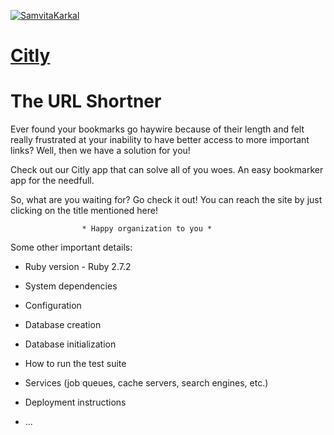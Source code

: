[![SamvitaKarkal](https://circleci.com/gh/SamvitaKarkal/rails-citly-bb.svg?style=shield)](https://circleci.com/gh/SamvitaKarkal/rails-citly-bb)
<br/>

# [Citly](https://rails-citly-bb.herokuapp.com/)

# The URL Shortner

   Ever found your bookmarks go haywire because of their length and felt really frustrated at your inability to have better access to more important links? Well, then we have a solution for you!

   Check out our Citly app that can solve all of you woes. An easy bookmarker app for the needfull.

   So, what are you waiting for? Go check it out! You can reach the site by just clicking on the title mentioned here! 


                    * Happy organization to you *


Some other important details:

* Ruby version - Ruby 2.7.2

* System dependencies

* Configuration

* Database creation

* Database initialization

* How to run the test suite

* Services (job queues, cache servers, search engines, etc.)

* Deployment instructions

* ...
